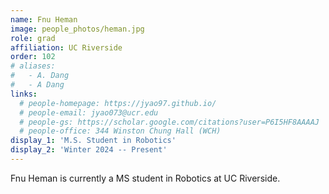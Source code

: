 ```yaml
---
name: Fnu Heman
image: people_photos/heman.jpg
role: grad
affiliation: UC Riverside
order: 102
# aliases:
#   - A. Dang
#   - A Dang
links:
  # people-homepage: https://jyao97.github.io/
  # people-email: jyao073@ucr.edu
  # people-gs: https://scholar.google.com/citations?user=P6I5HF8AAAAJ
  # people-office: 344 Winston Chung Hall (WCH)
display_1: 'M.S. Student in Robotics'
display_2: 'Winter 2024 -- Present'
---
```


Fnu Heman is currently a MS student in Robotics at UC Riverside.